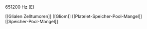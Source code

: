 651200 Hz (E)

[[Glialen Zelltumoren]]
[[Gliom]]
[[Platelet-Speicher-Pool-Mangel]]
[[Speicher-Pool-Mangel]]